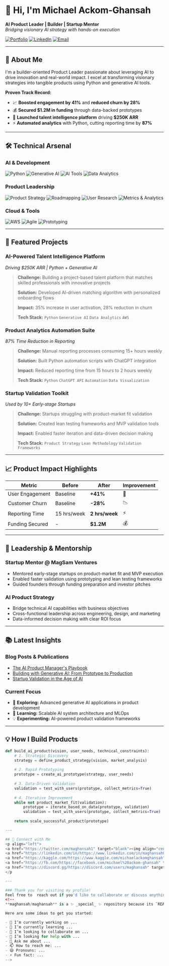 
# 👋 Hi, I'm Michael Ackom-Ghansah

**AI Product Leader | Builder | Startup Mentor**  
*Bridging visionary AI strategy with hands-on execution*

[![Portfolio](https://img.shields.io/badge/Portfolio-maghansah.com-blue)](https://maghansah.com)
[![LinkedIn](https://img.shields.io/badge/LinkedIn-Connect-blue)](https://linkedin.com/in/maghansah01)
[![Email](https://img.shields.io/badge/Email-Contact%20Me-red)](mailto:maghansah01@gmail.com)

---

## 🚀 About Me

I'm a builder-oriented Product Leader passionate about leveraging AI to drive innovation and real-world impact. I excel at transforming visionary strategies into tangible products using Python and generative AI tools.

**Proven Track Record:**
- 📈 **Boosted engagement by 41%** and **reduced churn by 28%**
- 💰 **Secured $1.2M in funding** through data-backed prototypes
- 🚀 **Launched talent intelligence platform** driving **$250K ARR**
- ⚡ **Automated analytics** with Python, cutting reporting time by **87%**

---

## 🛠️ Technical Arsenal

### **AI & Development**
![Python](https://img.shields.io/badge/Python-Expert-3776AB?logo=python&logoColor=white)
![Generative AI](https://img.shields.io/badge/Generative_AI-Builder-FF6B35?logo=openai&logoColor=white)
![AI Tools](https://img.shields.io/badge/Cursor_+_Devin-Power_User-00D8FF?logo=ai&logoColor=white)
![Data Analytics](https://img.shields.io/badge/Data_Analytics-Advanced-FF9A00?logo=pandas&logoColor=white)

### **Product Leadership**
![Product Strategy](https://img.shields.io/badge/Product_Strategy-Expert-8B5CF6?logo=producthunt&logoColor=white)
![Roadmapping](https://img.shields.io/badge/Roadmapping-Specialist-10B981?logo=map&logoColor=white)
![User Research](https://img.shields.io/badge/User_Research-Deep_Dive-F59E0B?logo=users&logoColor=white)
![Metrics & Analytics](https://img.shields.io/badge/Metrics_&_Analytics-Data_Driven-EF4444?logo=googleanalytics&logoColor=white)

### **Cloud & Tools**
![AWS](https://img.shields.io/badge/AWS-Proficient-FF9900?logo=amazonaws&logoColor=white)
![Agile](https://img.shields.io/badge/Agile_Leadership-Expert-FF6B35?logo=scrum&logoColor=white)
![Prototyping](https://img.shields.io/badge/Rapid_Prototyping-Fast-8B5CF6?logo=figma&logoColor=white)

---

## 🎯 Featured Projects

### **AI-Powered Talent Intelligence Platform** 
*Driving $250K ARR | Python + Generative AI*

> **Challenge:** Building a project-based talent platform that matches skilled professionals with innovative projects
> 
> **Solution:** Developed AI-driven matching algorithm with personalized onboarding flows
> 
> **Impact:** 35% increase in user activation, 28% reduction in churn
>
> **Tech Stack:** `Python` `Generative AI` `Data Analytics` `AWS`

### **Product Analytics Automation Suite**
*87% Time Reduction in Reporting*

> **Challenge:** Manual reporting processes consuming 15+ hours weekly
> 
> **Solution:** Built Python automation scripts with ChatGPT integration
> 
> **Impact:** Reduced reporting time from 15 hours to 2 hours weekly
>
> **Tech Stack:** `Python` `ChatGPT API` `Automation` `Data Visualization`

### **Startup Validation Toolkit**
*Used by 10+ Early-stage Startups*

> **Challenge:** Startups struggling with product-market fit validation
> 
> **Solution:** Created lean testing frameworks and MVP validation tools
> 
> **Impact:** Enabled faster iteration and data-driven decision making
>
> **Tech Stack:** `Product Strategy` `Lean Methodology` `Validation Frameworks`

---

## 📈 Product Impact Highlights

<div align="center">

| Metric | Before | After | Improvement |
|--------|--------|-------|-------------|
| User Engagement | Baseline | **+41%** | 🚀 |
| Customer Churn | Baseline | **-28%** | 📉 |
| Reporting Time | 15 hrs/week | **2 hrs/week** | ⚡ |
| Funding Secured | - | **$1.2M** | 💰 |

</div>

---

## 🌟 Leadership & Mentorship

### **Startup Mentor** @ MagSam Ventures
- Mentored early-stage startups on product-market fit and MVP execution
- Enabled faster validation using prototyping and lean testing frameworks
- Guided founders through funding preparation and investor pitches

### **AI Product Strategy**
- Bridge technical AI capabilities with business objectives
- Cross-functional leadership across engineering, design, and marketing
- Data-informed decision making with clear ROI focus

---

## 📚 Latest Insights

### **Blog Posts & Publications**
- [The AI Product Manager's Playbook](https://maghansah.com/blog/ai-product-playbook)
- [Building with Generative AI: From Prototype to Production](https://maghansah.com/blog/generative-ai-prototyping)
- [Startup Validation in the Age of AI](https://maghansah.com/blog/startup-validation-ai)

### **Current Focus**
- 🔭 **Exploring:** Advanced generative AI applications in product development
- 🌱 **Learning:** Scalable AI system architecture and MLOps
- 💡 **Experimenting:** AI-powered product validation frameworks

---

## 💡 How I Build Products

```python
def build_ai_product(vision, user_needs, technical_constraints):
    # 1. Strategic Discovery
    strategy = define_product_strategy(vision, market_analysis)
    
    # 2. Rapid Prototyping
    prototype = create_ai_prototype(strategy, user_needs)
    
    # 3. Data-Driven Validation
    validation = test_with_users(prototype, collect_metrics=True)
    
    # 4. Iterative Improvement
    while not product_market_fit(validation):
        prototype = iterate_based_on_data(prototype, validation)
        validation = test_with_users(prototype, collect_metrics=True)
    
    return scale_successful_product(prototype)

---

## 🔗 Connect with Me
<p align="left">
<a href="https://twitter.com/maghansah1" target="blank"><img align="center" src="https://raw.githubusercontent.com/rahuldkjain/github-profile-readme-generator/master/src/images/icons/Social/twitter.svg" alt="maghansah1" height="30" width="40" /></a>
<a href="https://linkedin.com/in/https://www.linkedin.com/in/maghansah01/" target="blank"><img align="center" src="https://raw.githubusercontent.com/rahuldkjain/github-profile-readme-generator/master/src/images/icons/Social/linked-in-alt.svg" alt="https://www.linkedin.com/in/maghansah01/" height="30" width="40" /></a>
<a href="https://kaggle.com/https://www.kaggle.com/michaelackomghansah" target="blank"><img align="center" src="https://raw.githubusercontent.com/rahuldkjain/github-profile-readme-generator/master/src/images/icons/Social/kaggle.svg" alt="https://www.kaggle.com/michaelackomghansah" height="30" width="40" /></a>
<a href="https://fb.com/https://facebook.com/michael%20ackom-ghansah" target="blank"><img align="center" src="https://raw.githubusercontent.com/rahuldkjain/github-profile-readme-generator/master/src/images/icons/Social/facebook.svg" alt="https://facebook.com/michael%20ackom-ghansah" height="30" width="40" /></a>
<a href="https://discord.gg/https://discord.com/users/maghansah" target="blank"><img align="center" src="https://raw.githubusercontent.com/rahuldkjain/github-profile-readme-generator/master/src/images/icons/Social/discord.svg" alt="https://discord.com/users/maghansah" height="30" width="40" /></a>
</p

---

### Thank you for visiting my profile! 
Feel free to  reach out if you'd like to collaborate or discuss anything tech-related. 🚀
<!--
**maghansah/maghansah** is a ✨ _special_ ✨ repository because its `README.md` (this file) appears on your GitHub profile.

Here are some ideas to get you started:

- 🔭 I’m currently working on ...
- 🌱 I’m currently learning ...
- 👯 I’m looking to collaborate on ...
- 🤔 I’m looking for help with ...
- 💬 Ask me about ...
- 📫 How to reach me: ...
- 😄 Pronouns: ...
- ⚡ Fun fact: ...
-->
